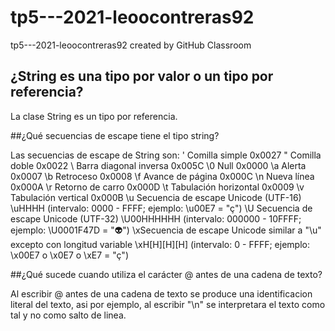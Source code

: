 # tp5---2021-leoocontreras92
tp5---2021-leoocontreras92 created by GitHub Classroom

## ¿String es una tipo por valor o un tipo por referencia?

La clase String es un tipo por referencia.

##¿Qué secuencias de escape tiene el tipo string?

Las secuencias de escape de String son:
\'	Comilla simple	0x0027
\"	Comilla doble	0x0022
\\	Barra diagonal inversa	0x005C
\0	Null	0x0000
\a	Alerta	0x0007
\b	Retroceso	0x0008
\f	Avance de página	0x000C
\n	Nueva línea	0x000A
\r	Retorno de carro	0x000D
\t	Tabulación horizontal	0x0009
\v	Tabulación vertical	0x000B
\u	Secuencia de escape Unicode (UTF-16)	\uHHHH (intervalo: 0000 - FFFF; ejemplo: \u00E7 = "ç")
\U	Secuencia de escape Unicode (UTF-32)	\U00HHHHHH (intervalo: 000000 - 10FFFF; ejemplo: \U0001F47D = "👽")
\xSecuencia de escape Unicode similar a "\u" excepto con longitud variable	\xH[H][H][H] (intervalo: 0 - FFFF; ejemplo: \x00E7 o \x0E7 o \xE7 = "ç")

##¿Qué sucede cuando utiliza el carácter @ antes de una cadena de texto?

Al escribir @ antes de una cadena de texto se produce una identificacion literal del texto, asi por ejemplo, al escribir "\n" se interpretara el texto como tal y no como salto de linea. 
